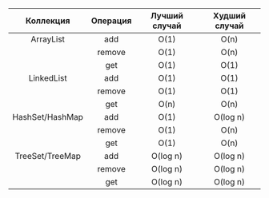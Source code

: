 
|    Коллекция    | Операция | Лучший случай | Худший случай |
| :-------------: | :------: | :-----------: | :-----------: |
|    ArrayList    |   add    |     O(1)      |     O(n)      |
|                 |  remove  |     O(1)      |     O(n)      |
|                 |   get    |     O(1)      |     O(1)      |
|   LinkedList    |   add    |     O(1)      |     O(1)      |
|                 |  remove  |     O(1)      |     O(1)      |
|                 |   get    |     O(n)      |     O(n)      |
| HashSet/HashMap |   add    |     O(1)      |   O(log n)    |
|                 |  remove  |     O(1)      |     O(n)      |
|                 |   get    |     O(1)      |     O(n)      |
| TreeSet/TreeMap |   add    |   O(log n)    |   O(log n)    |
|                 |  remove  |   O(log n)    |   O(log n)    |
|                 |   get    |   O(log n)    |   O(log n)    |

